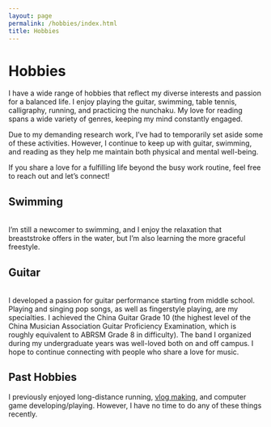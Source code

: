 ```yaml
---
layout: page
permalink: /hobbies/index.html
title: Hobbies
---
```


# Hobbies

I have a wide range of hobbies that reflect my diverse interests and passion for a balanced life. I enjoy playing the guitar, swimming, table tennis, calligraphy, running, and practicing the nunchaku. My love for reading spans a wide variety of genres, keeping my mind constantly engaged.

Due to my demanding research work, I’ve had to temporarily set aside some of these activities. However, I continue to keep up with guitar, swimming, and reading as they help me maintain both physical and mental well-being.

If you share a love for a fulfilling life beyond the busy work routine, feel free to reach out and let’s connect!

## Swimming

<!-- <div class="third">
<img src="/images/swimming2.JPG">
<img src="/images/swimming.JPG">
<img src="/images/surfing1.JPG">
</div> -->
<br>I’m still a newcomer to swimming, and I enjoy the relaxation that breaststroke offers in the water, but I’m also learning the more graceful freestyle.

## Guitar

<!-- <div class="third">
<img src="/images/prelection1.JPG">
<img src="/images/speech1.JPG">
<img src="/images/speech3.JPG">
</div> -->
<br>I developed a passion for guitar performance starting from middle school. Playing and singing pop songs, as well as fingerstyle playing, are my specialties. I achieved the China Guitar Grade 10 (the highest level of the China Musician Association Guitar Proficiency Examination, which is roughly equivalent to ABRSM Grade 8 in difficulty). The band I organized during my undergraduate years was well-loved both on and off campus. I hope to continue connecting with people who share a love for music.


## Past Hobbies

I previously enjoyed long-distance running, [vlog making](https://space.bilibili.com/594030035), and computer game developing/playing. However, I have no time to do any of these things recently.

<!-- ## My Cat

She is my love. Her name is Qbao (Q宝).

<div>
<img src="/images/cat.JPG">
</div>
<br> -->

<!-- ## Chat with me

**Jan 2023:** I have set up the [online-coffee-time](https://calendly.com/lancecai/meet-with-lance) (Inspired by [Shangzhe Wu](https://elliottwu.com/)). Welcome to chat with me! -->

<!-- Calendly inline widget begin -->

<!-- <div class="calendly-inline-widget" data-url="https://calendly.com/lancecai/meet-with-lance" style="min-width:320px;height:630px;"></div>
<script type="text/javascript" src="https://assets.calendly.com/assets/external/widget.js" async></script> -->
<!-- Calendly inline widget end -->

